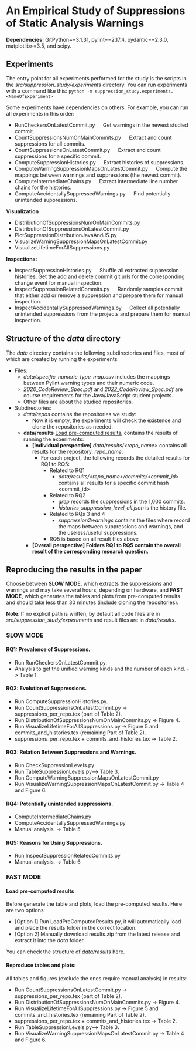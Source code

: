 # An Empirical Study of Suppressions of Static Analysis Warnings

**Dependencies:**
  GitPython~=3.1.31,
  pylint==2.17.4,
  pydantic==2.3.0,
  matplotlib>=3.5,
  and scipy.

## Experiments

The entry point for all experiments performed for the study is the scripts in the *src/suppression_study/experiments* directory. You can run experiments with a command like this:
`python -m suppression_study.experiments.<NameOfExperiment>`

Some experiments have dependencies on others. For example, you can run all experiments in this order:
* RunCheckersOnLatestCommit.py &emsp; Get warnings in the newest studied commit.
* CountSuppressionsNumOnMainCommits.py &emsp; Extract and count suppressions for all commits.
* CountSuppressionsOnLatestCommit.py &emsp; Extract and count suppressions for a specific commit.
* ComputeSuppressionHistories.py &emsp; Extract histories of suppressions.
* ComputeWarningSuppressionMapsOnLatestCommit.py &emsp; Compute the mappings between warnings and suppressions (the newest commit).
* ComputeIntermediateChains.py &emsp; Extract intermediate line number chains for the histories. 
* ComputeAccidentallySuppressedWarnings.py &emsp; Find potentially unintended suppressions.

**Visualization**
* DistributionOfSuppressionsNumOnMainCommits.py
* DistributionOfSuppressionsOnLatestCommit.py
* PlotSuppressionDistributionJavaAndJS.py
* VisualizeWarningSuppressionMapsOnLatestCommit.py
* VisualizeLifetimeForAllSuppressions.py

**Inspections:**  
* InspectSuppressionHistories.py &emsp; Shuffle all extracted suppression histories. Get the add and delete commit git urls for the corresponding change event for manual inspection.
* InspectSuppressionRelatedCommits.py &emsp; Randomly samples commit that either add or remove a suppression and prepare them for manual inspection. 
* InspectAccidentallySuppressedWarnings.py &emsp; Collect all potentially unintended suppressions from the projects and prepare them for manual inspection. 

## Structure of the *data* directory

The *data* directory contains the following subdirectories and files, most of which are created by running the experiments:
* Files:
    * *data/specific_numeric_type_map.csv* includes the mappings between Pylint warning types and their numeric code.
    * *2020_CodeReview_Spec.pdf* and *2022_CodeReview_Spec.pdf* are course requirements for the Java/JavaScript student projects.
    * Other files are about the studied repositories.
* Subdirectories:
    * *data/repos* contains the repositories we study: 
        * Now it is empty, the experiments will check the existence and clone the repositories as needed.  
    * **data/results** [Load pre-computed results](#load-pre-computed-results), contains the results of running the experiments:
        * **[Individual perspective]** *data/results/<repo_name>* contains all results for the repository.
        *repo_name*.   
          * For each project, the following records the detailed results for RQ1 to RQ5:
            * Related to RQ1
              * *data/results/<repo_name>/commits/<commit_id>* contains all results for a specific commit hash <commit_id>        
            * Related to RQ2
              * *grep* records the suppressions in the 1,000 commits.
              * *histories_suppression_level_all.json* is the history file.
            * Related to RQs 3 and 4
              * *suppression2warnings* contains the files where record the maps between suppressions and warnings, and the useless/useful suppressions. 
            * RQ5 is based on all result files above
      * **[Overall perspective] Folders RQ1 to RQ5 contain the overall result of the corresponding research question.**

## Reproducing the results in the paper
Choose between **SLOW MODE**, which extracts the suppressions and warnings and may take several hours, depending on hardware, and **FAST MODE**, which generates the tables and plots from pre-computed results and should take less than 30 minutes (include cloning the repositories). 

**Note**: If no explicit path is written, by default all code files are in *src/suppression_study/experiments* and result files are in *data/results*.

### SLOW MODE
#### RQ1: Prevalence of Suppressions. 
* Run RunCheckersOnLatestCommit.py. 
* Analysis to get the unified warning kinds and the number of each kind. -> Table 1.

#### RQ2: Evolution of Suppressions.
* Run ComputeSuppressionHistories.py.
* Run CountSuppressionsOnLatestCommit.py -> suppressions_per_repo.tex (part of Table 2).
* Run DistributionOfSuppressionsNumOnMainCommits.py -> Figure 4.
* Run VisualizeLifetimeForAllSuppressions.py -> Figure 5 and commits_and_histories.tex (remaining Part of Table 2).
* suppressions_per_repo.tex + commits_and_histories.tex -> Table 2.

#### RQ3: Relation Between Suppressions and Warnings.
* Run CheckSuppressionLevels.py
* Run TableSuppressionLevels.py--> Table 3.
* Run ComputeWarningSuppressionMapsOnLatestCommit.py
* Run VisualizeWarningSuppressionMapsOnLatestCommit.py -> Table 4 and Figure 6.

#### RQ4: Potentially unintended suppressions.
* ComputeIntermediateChains.py 
* ComputeAccidentallySuppressedWarnings.py 
* Manual analysis. -> Table 5

#### RQ5: Reasons for Using Suppressions.
* Run InspectSuppressionRelatedCommits.py
* Manual analysis. -> Table 6

### FAST MODE
#### Load pre-computed results 
Before generate the table and plots, load the pre-computed results. Here are two options:
* [Option 1] Run LoadPreComputedResults.py, it will automatically load and place the results folder in the correct location.
* [Option 2] Manually download results.zip from the latest release and extract it into the _data_ folder.

You can check the structure of _data/results_ [here](#structure-of-the-data-directory).

#### Reproduce tables and plots:  
All tables and figures (exclude the ones require manual analysis) in results: 
* Run CountSuppressionsOnLatestCommit.py -> suppressions_per_repo.tex (part of Table 2).
* Run DistributionOfSuppressionsNumOnMainCommits.py -> Figure 4.
* Run VisualizeLifetimeForAllSuppressions.py -> Figure 5 and commits_and_histories.tex (remaining Part of Table 2).
* suppressions_per_repo.tex + commits_and_histories.tex -> Table 2.
* Run TableSuppressionLevels.py--> Table 3.
* Run VisualizeWarningSuppressionMapsOnLatestCommit.py -> Table 4 and Figure 6.
